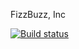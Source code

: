 FizzBuzz, Inc

[![Build status](https://ci.appveyor.com/api/projects/status/16i37n5wyovlqe46?svg=true)](https://ci.appveyor.com/project/bbrandt/fizzbuzzinc)